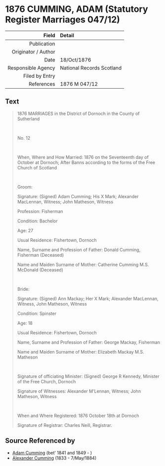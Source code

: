 ﻿---
layout: page
permalink: /sources/s83474524
---

# 1876 CUMMING, ADAM (Statutory Register Marriages 047/12)

Field | Detail
---:|:---
Publication | 
Originator / Author | 
Date | 18/Oct/1876
Responsible Agency | National Records Scotland
Filed by Entry | 
References | 1876 M 047/12

## Text

> 1876 MARRIAGES in the District of Dornoch in the County of Sutherland
>
> <br/>
>
> No. 12
>
> <br/>
>
> When, Where and How Married: 1876 on the Seventeenth day of October at Dornoch; After Banns according to the forms of the Free Church of Scotland
>
> <br/>
>
> Groom:
>
> Signature: (Signed) Adam Cumming; His X Mark; Alexander MacLennan, Witness; John Matheson, Witness
>
> Profession: Fisherman
>
> Condition: Bachelor
>
> Age: 27
>
> Usual Residence: Fishertown, Dornoch
>
> Name, Surname and Profession of Father: Donald Cumming, Fisherman (Deceased)
>
> Name and Maiden Surname of Mother: Catherine Cumming M.S. McDonald (Deceased)
>
> <br/>
>
> Bride:
>
> Signature: (Signed) Ann Mackay; Her X Mark; Alexander MacLennan, Witness, John Matheson, Witness
>
> Condition: Spinster
>
> Age: 18
>
> Usual Residence: Fishertown, Dornoch
>
> Name, Surname and Profession of Father: George Mackay, Fisherman
>
> Name and Maiden Surname of Mother: Elizabeth Mackay M.S. Matheson
>
> <br/>
>
> Signature of officiating Minister: (Signed) George R Kennedy, Minister of the Free Church, Dornoch
>
> Signature of Witnesses: Alexander M'Lennan, Witness; John Matheson, Witness
>
> <br/>
>
> When and Where Registered: 1876 October 18th at Dornoch
>
> Signature of Registrar: Charles Neill, Registrar.
>

## Source Referenced by

* [Adam Cumming](../people/@55409960@-adam-cumming-b1841~1849-d.md) (bet' 1841 and 1849 - )
* [Alexander Cumming](../people/@7028096@-alexander-cumming-b1833-d1884-5-7.md) (1833 - 7/May/1884)
